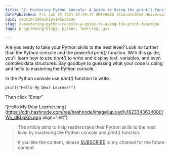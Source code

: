 ```yaml
---
title: "2- Mastering Python Console: A Guide to Using the print() Function"
datePublished: Fri Jun 25 2021 07:59:17 GMT+0000 (Coordinated Universal Time)
cuid: ckqc1mr2q0aik2ys1e5w20con
slug: 2-mastering-python-console-a-guide-to-using-the-print-function
tags: programming-blogs, python, learning, gis

---
```


Are you ready to take your Python skills to the next level? Look no further than the Python console and the powerful *print()* function. With this guide, you'll learn how to use *print()* to write and display text, variables, and even complex data structures. Say goodbye to guessing what your code is doing and hello to mastering the Python console.

In the Python console use *print()* function to write.

```plaintext
print("Hello My Dear Learner!")
```

Then click "Enter"

![Hello My Dear Learner.png](https://cdn.hashnode.com/res/hashnode/image/upload/v1623343634800/Wn_dBLqXm.png align="left")

> The article aims to help readers take their Python skills to the next level by mastering the Python console and print() function.
> 
> If you like the content, please [SUBSCRIBE](https://www.youtube.com/channel/UCpbWlHEqBSnJb6i4UemXQpA?sub_confirmation=1) to my channel for the future content